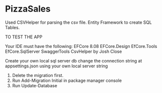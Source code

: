 # PizzaSales

Used CSVHelper for parsing the csv file.
Entity Framework to create SQL Tables.

TO TEST THE APP

Your IDE must have the following:
EFCore 8.08
EFCore.Design
EfCore.Tools
EfCore.SqlServer
SwaggerTools
CsvHelper by Josh Close

Create your own local sql server db
change the connection string at appsettings.json using your own local server string


1. Delete the migration first.
2. Run Add-Migration Initial in package manager console
3. Run Update-Database
